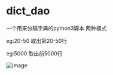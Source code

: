 # dict_dao
一个用来分隔字典的python3脚本
两种模式

eg:20-50 取出第20-50行

eg:5000  取出前5000行

![image](https://user-images.githubusercontent.com/58037546/148670245-86966353-4fd1-4a1c-8c97-44e3cd01e593.png)

